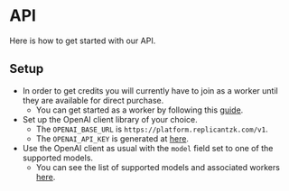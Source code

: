 # API

Here is how to get started with our API.

## Setup

- In order to get credits you will currently have to join as a worker until they are available for direct purchase.
  - You can get started as a worker by following this [guide](/docs/quickstart/worker).
- Set up the OpenAI client library of your choice.
  - The `OPENAI_BASE_URL` is `https://platform.replicantzk.com/v1`.
  - The `OPENAI_API_KEY` is generated at [here](https://platform.replicantzk.com/users/settings).
- Use the OpenAI client as usual with the `model` field set to one of the supported models.
    - You can see the list of supported models and associated workers [here](https://platform.replicantzk.com/models).
